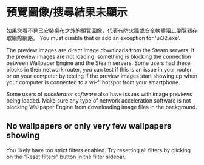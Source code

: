 # 預覽圖像/搜尋結果未顯示

如果您看不見已安裝桌布之外的預覽圖像，代表有防火牆或安全軟體阻止瀏覽器存取網際網路。 You must disable that or add an exception for 'ui32.exe'.

The preview images are direct image downloads from the Steam servers. If the preview images are not loading, something is blocking the connection between Wallpaper Engine and the Steam servers. Some users had these blocks in their network router, you can test if this is an issue in your router or on your computer by testing if the preview images start showing up when your computer is connected to a wi-fi hotspot from your smartphone.

Some users of *accelerator software* also have issues with image previews being loaded. Make sure any type of network acceleration software is not blocking Wallpaper Engine from downloading image files in the background.

## No wallpapers or only very few wallpapers showing

You likely have too strict filters enabled. Try resetting all filters by clicking on the "Reset filters" button in the filter sidebar.